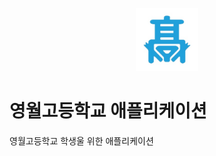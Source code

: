 <p align="center">
<img src="./img/main.jpg" width="20%" height="20%" alt="mainimg"></img>
</p>

영월고등학교 애플리케이션
===

영월고등학교 학생울 위한 애플리케이션